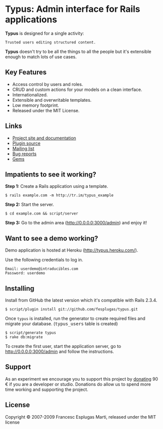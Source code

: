 # Typus: Admin interface for Rails applications

**Typus** is designed for a single activity:

    Trusted users editing structured content.

**Typus** doesn't try to be all the things to all the people but it's 
extensible enough to match lots of use cases.

## Key Features

- Access control by users and roles.
- CRUD and custom actions for your models on a clean interface.
- Internationalized.
- Extensible and overwritable templates.
- Low memory footprint.
- Released under the MIT License.

## Links

- [Project site and documentation](http://intraducibles.com/projects/typus)
- [Plugin source](http://github.com/fesplugas/typus)
- [Mailing list](http://groups.google.com/group/typus)
- [Bug reports](http://github.com/fesplugas/typus/issues)
- [Gems](http://gemcutter.org/gems/typus)

## Impatients to see it working?

**Step 1:** Create a Rails application using a template.

    $ rails example.com -m http://tr.im/typus_example

**Step 2:** Start the server.

    $ cd example.com && script/server

**Step 3:** Go to the admin area (<http://0.0.0.0:3000/admin>) and enjoy it!


## Want to see a demo working?

Demo application is hosted at Heroku (<http://typus.heroku.com/>).

Use the following credentials to log in.

    Email: userdemo@intraducibles.com
    Password: userdemo

## Installing

Install from GitHub the latest version which it's compatible with Rails 2.3.4.

    $ script/plugin install git://github.com/fesplugas/typus.git

Once `typus` is installed, run the generator to create required files and migrate your 
database. (<tt>typus_users</tt> table is created)

    $ script/generate typus
    $ rake db:migrate

To create the first user, start the application server, go to 
http://0.0.0.0:3000/admin and follow the instructions.

## Support

As an experiment we encourage you to support this project by 
[donating][1] 90 &euro; if you are a developer or studio. Donations do 
allow us to spend more time working and supporting the project.

## License

Copyright &copy; 2007-2009 Francesc Esplugas Marti, released under the 
MIT license

[1]:http://intraducibles.com/projects/typus/donate